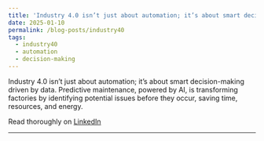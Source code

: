 ```yaml
---
title: 'Industry 4.0 isn’t just about automation; it’s about smart decision-making'
date: 2025-01-10
permalink: /blog-posts/industry40
tags:
  - industry40
  - automation
  - decision-making
---
```


Industry 4.0 isn’t just about automation; it’s about smart decision-making driven by data. Predictive maintenance, powered by AI, is transforming factories by identifying potential issues before they occur, saving time, resources, and energy.

Read thoroughly on <a href="https://www.linkedin.com/posts/zainramzan_industry4-ai-iot-activity-7267711300032471040-dtP8?utm_source=share&utm_medium=member_desktop&rcm=ACoAACpO2oUBpaFQY7EUpXyTvd3kfNRba73FxtM" target="_blank">LinkedIn</a>
 
------
